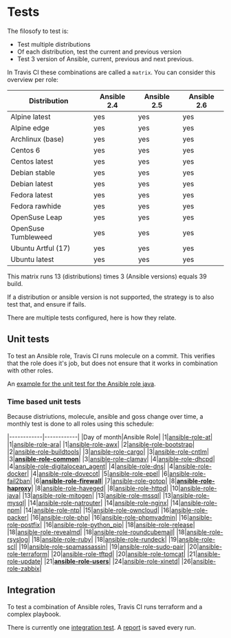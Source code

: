 # Tests

The filosofy to test is:
- Test multiple distributions
- Of each distribution, test the current and previous version
- Test 3 version of Ansible, current, previous and next previous.

In Travis CI these combinations are called a `matrix`. You can consider this overview per role:

| Distribution        | Ansible 2.4 | Ansible 2.5 | Ansible 2.6 |
|---------------------|-------------|-------------|-------------|
| Alpine latest       | yes         | yes         | yes         |
| Alpine edge         | yes         | yes         | yes         |
| Archlinux (base)    | yes         | yes         | yes         |
| Centos 6            | yes         | yes         | yes         |
| Centos latest       | yes         | yes         | yes         |
| Debian stable       | yes         | yes         | yes         |
| Debian latest       | yes         | yes         | yes         |
| Fedora latest       | yes         | yes         | yes         |
| Fedora rawhide      | yes         | yes         | yes         |
| OpenSuse Leap       | yes         | yes         | yes         |
| OpenSuse Tumbleweed | yes         | yes         | yes         |
| Ubuntu Artful (17)  | yes         | yes         | yes         |
| Ubuntu latest       | yes         | yes         | yes         |

This matrix runs 13 (distributions) times 3 (Ansible versions) equals 39 build.

If a distribution or ansible version is not supported, the strategy is to also test that, and ensure if fails.

There are multiple tests configured, here is how they relate.

## Unit tests

To test an Ansible role, Travis CI runs molecule on a commit. This verifies that the role does it's job, but does not ensure that it works in combination with other roles.

An [example for the unit test for the Ansible role java](https://travis-ci.org/robertdebock/ansible-role-java).

### Time based unit tests

Because distriutions, molecule, ansible and goss change over time, a monthly test is done to all roles using this schedule:

|------------|------------|
|Day of month|Ansible Role|
|1|[ansible-role-at](https://travis-ci.org/robertdebock/ansible-role-at/settings)|
|1|[ansible-role-ara](https://travis-ci.org/robertdebock/ansible-role-ara/settings)|
|1|[ansible-role-awx](https://travis-ci.org/robertdebock/ansible-role-awx/settings)|
|2|[ansible-role-bootstrap](https://travis-ci.org/robertdebock/ansible-role-bootstrap/settings)|
|2|[ansible-role-buildtools](https://travis-ci.org/robertdebock/ansible-role-buildtools/settings)|
|3|[ansible-role-cargo](https://travis-ci.org/robertdebock/ansible-role-cargo/settings)|
|3|[ansible-role-cntlm](https://travis-ci.org/robertdebock/ansible-role-cntlm/settings)|
|3|**[ansible-role-common](https://travis-ci.org/robertdebock/ansible-role-common/settings)**|
|3|[ansible-role-clamav](https://travis-ci.org/robertdebock/ansible-role-clamav/settings)|
|4|[ansible-role-dhcpd](https://travis-ci.org/robertdebock/ansible-role-dhcpd/settings)|
|4|[ansible-role-digitalocean_agent](https://travis-ci.org/robertdebock/ansible-role-digitalocean-agent/settings)|
|4|[ansible-role-dns](https://travis-ci.org/robertdebock/ansible-role-dns/settings)|
|4|[ansible-role-docker](https://travis-ci.org/robertdebock/ansible-role-docker/settings)|
|4|[ansible-role-dovecot](https://travis-ci.org/robertdebock/ansible-role-dovecot/settings)|
|5|[ansible-role-epel](https://travis-ci.org/robertdebock/ansible-role-epel/settings)|
|6|[ansible-role-fail2ban](https://travis-ci.org/robertdebock/ansible-role-fail2ban/settings)|
|6|**[ansible-role-firewall](https://travis-ci.org/robertdebock/ansible-role-firewall/settings)**|
|7|[ansible-role-gotop](https://travis-ci.org/robertdebock/ansible-role-gotop/settings)|
|8|**[ansible-role-haproxy](https://travis-ci.org/robertdebock/ansible-role-haproxy/settings)**|
|8|[ansible-role-haveged](https://travis-ci.org/robertdebock/ansible-role-haveged/settings)|
|8|[ansible-role-httpd](https://travis-ci.org/robertdebock/ansible-role-httpd/settings)|
|10|[ansible-role-java](https://travis-ci.org/robertdebock/ansible-role-java/settings)|
|13|[ansible-role-mitogen](https://travis-ci.org/robertdebock/ansible-role-mitogen/settings)|
|13|[ansible-role-mssql](https://travis-ci.org/robertdebock/ansible-role-mssql/settings)|
|13|[ansible-role-mysql](https://travis-ci.org/robertdebock/ansible-role-mysql/settings)|
|14|[ansible-role-natrouter](https://travis-ci.org/robertdebock/ansible-role-natrouter/settings)|
|14|[ansible-role-nginx](https://travis-ci.org/robertdebock/ansible-role-nginx/settings)|
|14|[ansible-role-npm](https://travis-ci.org/robertdebock/ansible-role-npm/settings)|
|14|[ansible-role-ntp](https://travis-ci.org/robertdebock/ansible-role-ntp/settings)|
|15|[ansible-role-owncloud](https://travis-ci.org/robertdebock/ansible-role-owncloud/settings)|
|16|[ansible-role-packer](https://travis-ci.org/robertdebock/ansible-role-packer/settings)|
|16|[ansible-role-php](https://travis-ci.org/robertdebock/ansible-role-php/settings)|
|16|[ansible-role-phpmyadmin](https://travis-ci.org/robertdebock/ansible-role-phpmyadmin/settings)|
|16|[ansible-role-postfix](https://travis-ci.org/robertdebock/ansible-role-postfix/settings)|
|16|[ansible-role-python_pip](https://travis-ci.org/robertdebock/ansible-role-python-pip/settings)|
|18|[ansible-role-release](https://travis-ci.org/robertdebock/ansible-role-release/settings)|
|18|[ansible-role-revealmd](https://travis-ci.org/robertdebock/ansible-role-revealmd/settings)|
|18|[ansible-role-roundcubemail](https://travis-ci.org/robertdebock/ansible-role-roundcubemail/settings)|
|18|[ansible-role-rsyslog](https://travis-ci.org/robertdebock/ansible-role-rsyslog/settings)|
|18|[ansible-role-ruby](https://travis-ci.org/robertdebock/ansible-role-ruby/settings)|
|18|[ansible-role-rundeck](https://travis-ci.org/robertdebock/ansible-role-rundeck/settings)|
|19|[ansible-role-scl](https://travis-ci.org/robertdebock/ansible-role-scl/settings)|
|19|[ansible-role-spamassassin](https://travis-ci.org/robertdebock/ansible-role-spamassassin/settings)|
|19|[ansible-role-sudo-pair](https://travis-ci.org/robertdebock/ansible-role-sudo-pair/settings)|
|20|[ansible-role-terraform](https://travis-ci.org/robertdebock/ansible-role-terraform/settings)|
|20|[ansible-role-tftpd](https://travis-ci.org/robertdebock/ansible-role-tftpd/settings)|
|20|[ansible-role-tomcat](https://travis-ci.org/robertdebock/ansible-role-tomcat/settings)|
|21|[ansible-role-update](https://travis-ci.org/robertdebock/ansible-role-update/settings)|
|21|**[ansible-role-users](https://travis-ci.org/robertdebock/ansible-role-users/settings)**|
|24|[ansible-role-xinetd](https://travis-ci.org/robertdebock/ansible-role-xinetd/settings)|
|26|[ansible-role-zabbix](https://travis-ci.org/robertdebock/ansible-role-zabbix/settings)|

## Integration

To test a combination of Ansible roles, Travis CI runs terraform and a complex playbook.

There is currently one [integration test](https://travis-ci.org/robertdebock/ansible-integration). A [report](https://robertdebock.nl/ansible-integration/) is saved every run.
